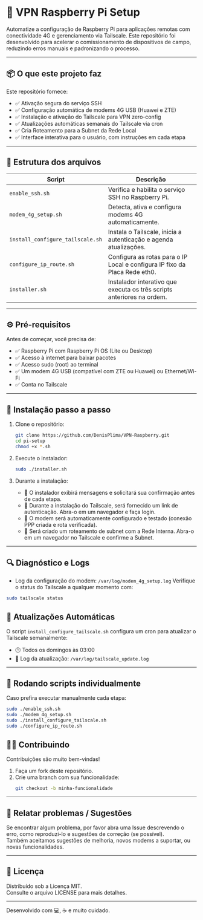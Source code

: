 # 🧰 VPN Raspberry Pi Setup

Automatize a configuração de Raspberry Pi para aplicações remotas com conectividade 4G e gerenciamento via Tailscale. Este repositório foi desenvolvido para acelerar o comissionamento de dispositivos de campo, reduzindo erros manuais e padronizando o processo.

---
## 📦 O que este projeto faz

Este repositório fornece:

- ✅ Ativação segura do serviço SSH  
- ✅ Configuração automática de modems 4G USB (Huawei e ZTE)  
- ✅ Instalação e ativação do Tailscale para VPN zero-config  
- ✅ Atualizações automáticas semanais do Tailscale via cron
- ✅ Cria Roteamento para a Subnet da Rede Local
- ✅ Interface interativa para o usuário, com instruções em cada etapa  

---
## 📁 Estrutura dos arquivos

| Script                  | Descrição                                                  |
|-------------------------|------------------------------------------------------------|
| `enable_ssh.sh`       | Verifica e habilita o serviço SSH no Raspberry Pi.        |
| `modem_4g_setup.sh`     | Detecta, ativa e configura modems 4G automaticamente.      |
| `install_configure_tailscale.sh`   | Instala o Tailscale, inicia a autenticação e agenda atualizações. |
| `configure_ip_route.sh`   | Configura as rotas para o IP Local e configura IP fixo da Placa Rede eth0. |
| `installer.sh`        | Instalador interativo que executa os três scripts anteriores na ordem. |

---
## ⚙️ Pré-requisitos

Antes de começar, você precisa de:

- ✅ Raspberry Pi com Raspberry Pi OS (Lite ou Desktop)  
- ✅ Acesso à internet para baixar pacotes  
- ✅ Acesso sudo (root) ao terminal  
- ✅ Um modem 4G USB (compatível com ZTE ou Huawei) ou Ethernet/Wi-Fi 
- ✅ Conta no Tailscale  

---
## 🚀 Instalação passo a passo

1. Clone o repositório:
    ```bash
    git clone https://github.com/DenisPlima/VPN-Raspberry.git
    cd pi-setup
    chmod +x *.sh
    ```
2. Execute o instalador:
    ```bash
    sudo ./installer.sh
    ```

3. Durante a instalação:
    - 🔹 O instalador exibirá mensagens e solicitará sua confirmação antes de cada etapa.  
    - 🔹 Durante a instalação do Tailscale, será fornecido um link de autenticação. Abra-o em um navegador e faça login.  
    - 🔹 O modem será automaticamente configurado e testado (conexão PPP criada e rota verificada).
    - 🔹 Será criado um roteamento de subnet com a Rede Interna. Abra-o em um navegador no Tailscale e confirme a Subnet.

---
## 🔍 Diagnóstico e Logs

- Log da configuração do modem: `/var/log/modem_4g_setup.log`
Verifique o status do Tailscale a qualquer momento com:

```bash
sudo tailscale status
```

## 🔄 Atualizações Automáticas

O script `install_configure_tailscale.sh` configura um cron para atualizar o Tailscale semanalmente:

- 🕒 Todos os domingos às 03:00  
- 📝 Log da atualização: `/var/log/tailscale_update.log`  

---
## 🧩 Rodando scripts individualmente

Caso prefira executar manualmente cada etapa:

```bash
sudo ./enable_ssh.sh
sudo ./modem_4g_setup.sh
sudo ./install_configure_tailscale.sh
sudo ./configure_ip_route.sh
````

## 🧑‍💻 Contribuindo

Contribuições são muito bem-vindas!

1. Faça um fork deste repositório.  
2. Crie uma branch com sua funcionalidade:  
   ```bash
   git checkout -b minha-funcionalidade
---
   
## 🐛 Relatar problemas / Sugestões

Se encontrar algum problema, por favor abra uma Issue descrevendo o erro, como reproduzi-lo e sugestões de correção (se possível).  
Também aceitamos sugestões de melhoria, novos modems a suportar, ou novas funcionalidades.

---
## 📄 Licença

Distribuído sob a Licença MIT.  
Consulte o arquivo LICENSE para mais detalhes.

---

Desenvolvido com 💻, ☕ e muito cuidado.





